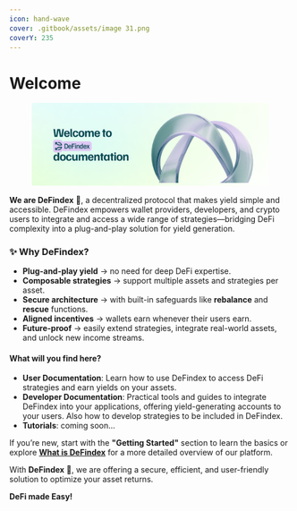 ```yaml
---
icon: hand-wave
cover: .gitbook/assets/image 31.png
coverY: 235
---
```


# Welcome

<figure><img src=".gitbook/assets/Component 12.png" alt=""><figcaption></figcaption></figure>

**We are DeFindex** 🔁, a decentralized protocol that makes yield simple and accessible.
DeFindex empowers wallet providers, developers, and crypto users to integrate and access a wide range of strategies—bridging DeFi complexity into a plug-and-play solution for yield generation.

### ✨ Why DeFindex?

- **Plug-and-play yield** → no need for deep DeFi expertise.  
- **Composable strategies** → support multiple assets and strategies per asset.  
- **Secure architecture** → with built-in safeguards like **rebalance** and **rescue** functions.  
- **Aligned incentives** → wallets earn whenever their users earn.  
- **Future-proof** → easily extend strategies, integrate real-world assets, and unlock new income streams.  

#### What will you find here?

* **User Documentation**: Learn how to use DeFindex to access DeFi strategies and earn yields on your assets.
* **Developer Documentation**: Practical tools and guides to integrate DeFindex into your applications, offering yield-generating accounts to your users. Also how to develop strategies to be included in DeFindex.
* **Tutorials**: coming soon...

If you’re new, start with the **"Getting Started"** section to learn the basics or explore [**What is DeFindex**](https://app.gitbook.com/o/CL0VfO2AdQ9HkYTcTiO5/s/nOjEfj1qCoVgPEQ3cl02/) for a more detailed overview of our platform.

With **DeFindex** 🔁, we are offering a secure, efficient, and user-friendly solution to optimize your asset returns.

&#x20;**DeFi made Easy!**
